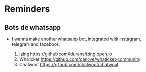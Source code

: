 # Reminders

## Bots de whatsapp

- I wanna make another whatsapp bot, integrated with instagram, telegram and facebook.

  1. Izing https://github.com/ldurans/izing.open.io
  2. Whaticket https://github.com/canove/whaticket-community
  3. Chatwoot https://github.com/chatwoot/chatwoot
